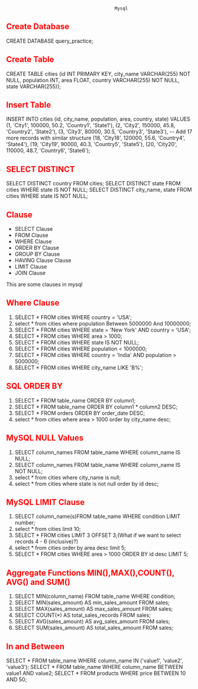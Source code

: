                                              Mysql

<font color="red">Create Database</font>
---------
CREATE DATABASE query_practice;

<font color="red">Create Table</font>
---------
CREATE TABLE cities (id INT PRIMARY KEY, city_name VARCHAR(255) NOT NULL, population INT, area FLOAT, country VARCHAR(255) NOT NULL, state VARCHAR(255));

<font color="red">Insert Table</font>
---------
INSERT INTO cities (id, city_name, population, area, country, state)
VALUES
(1, 'City1', 100000, 50.2, 'Country1', 'State1'),
(2, 'City2', 150000, 45.8, 'Country2', 'State2'),
(3, 'City3', 80000, 30.5, 'Country3', 'State3'),
-- Add 17 more records with similar structure
(18, 'City18', 120000, 55.6, 'Country4', 'State4'),
(19, 'City19', 90000, 40.3, 'Country5', 'State5'),
(20, 'City20', 110000, 48.7, 'Country6', 'State6');


<font color="red">SELECT DISTINCT</font>
---------
SELECT DISTINCT country FROM cities;
SELECT DISTINCT state FROM cities WHERE state IS NOT NULL;
SELECT DISTINCT city_name, state FROM cities WHERE state IS NOT NULL;

<font color="red">Clause</font>
---------
- SELECT Clause
- FROM Clause
- WHERE Clause
- ORDER BY Clause
- GROUP BY Clause
- HAVING Clause Clause
- LIMIT Clause
- JOIN Clause

This are some clauses in mysql

<font color="red"> Where Clause </font>
---------
1) SELECT * FROM cities WHERE country = 'USA';
2) select * from cities where population Between 5000000 And 10000000;
3) SELECT * FROM cities WHERE state = 'New York' AND country = 'USA';
4) SELECT * FROM cities WHERE area > 1000;
5) SELECT * FROM cities WHERE state IS NOT NULL;
6) SELECT * FROM cities WHERE population < 1000000;
7) SELECT * FROM cities WHERE country = 'India' AND population > 5000000;
8) SELECT * FROM cities WHERE city_name LIKE 'B%';


<font color="red"> SQL ORDER BY </font>
---------
1) SELECT * FROM table_name ORDER BY column1;
2) SELECT * FROM table_name ORDER BY column1 * column2 DESC;
3) SELECT * FROM orders ORDER BY order_date DESC;
4) select * from cities where area > 1000 order by city_name desc;



<font color="red"> MySQL NULL Values </font>
---------
1) SELECT column_names FROM table_name WHERE column_name IS NULL;
2) SELECT column_names FROM table_name WHERE column_name IS NOT NULL;
3) select * from cities where city_name is null;
4) select * from cities where state is not null order by id desc;

<font color="red"> MySQL LIMIT Clause </font>
---------
1) SELECT column_name(s)FROM table_name WHERE condition LIMIT number;
2) select * from cities limit 10;
3) SELECT * FROM cities LIMIT 3 OFFSET 3;(What if we want to select records 4 - 6 (inclusive)?)
4) select * from cities order by area desc limit 5;
5) SELECT * FROM cities WHERE area > 1000 ORDER BY id desc LIMIT 5;


<font color="red"> Aggregate Functions MIN(),MAX(),COUNT(), AVG() and SUM() </font>
---------
1) SELECT MIN(column_name) FROM table_name WHERE condition;
2) SELECT MIN(sales_amount) AS min_sales_amount
   FROM sales;
3) SELECT MAX(sales_amount) AS max_sales_amount
   FROM sales;
4) SELECT COUNT(*) AS total_sales_records
   FROM sales;
5) SELECT AVG(sales_amount) AS avg_sales_amount
   FROM sales;
6) SELECT SUM(sales_amount) AS total_sales_amount
   FROM sales;


<font color="red"> In and Between </font>
---------
SELECT * FROM table_name WHERE column_name IN ('value1', 'value2', 'value3');
SELECT * FROM table_name WHERE column_name BETWEEN value1 AND value2;
SELECT * FROM products WHERE price BETWEEN 10 AND 50;

